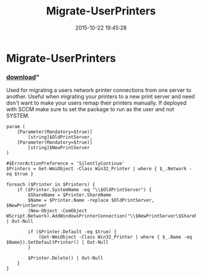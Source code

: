 ﻿---
pid:            6064
parent:         0
children:       
poster:         Tony Sathre
title:          Migrate-UserPrinters
date:           2015-10-22 19:45:28
format:         posh
---

# Migrate-UserPrinters

### [download](6064.ps1)"

Used for migrating a users network printer connections from one server to another. Useful when migrating your printers to a new print server and need don't want to make your users remap their printers manually. If deployed with SCCM make sure to set the package to run as the user and not SYSTEM.

```posh
param (
    [Parameter(Mandatory=$true)]
        [string]$OldPrintServer,
    [Parameter(Mandatory=$true)]
        [string]$NewPrintServer
)

#$ErrorActionPreference = 'SilentlyContinue'
$Printers = Get-WmiObject -Class Win32_Printer | where { $_.Network -eq $true }

foreach ($Printer in $Printers) {
    if ($Printer.SystemName -eq "\\$OldPrintServer") {            
        $ShareName = $Printer.ShareName
        $Name = $Printer.Name -replace $OldPrintServer, $NewPrintServer
        (New-Object -ComObject WScript.Network).AddWindowsPrinterConnection("\\$NewPrintServer\$ShareName") | Out-Null

        if ($Printer.Default -eq $true) {
            (Get-WmiObject -Class Win32_Printer | where { $_.Name -eq $Name}).SetDefaultPrinter() | Out-Null
        }

        $Printer.Delete() | Out-Null
    }
}
```
